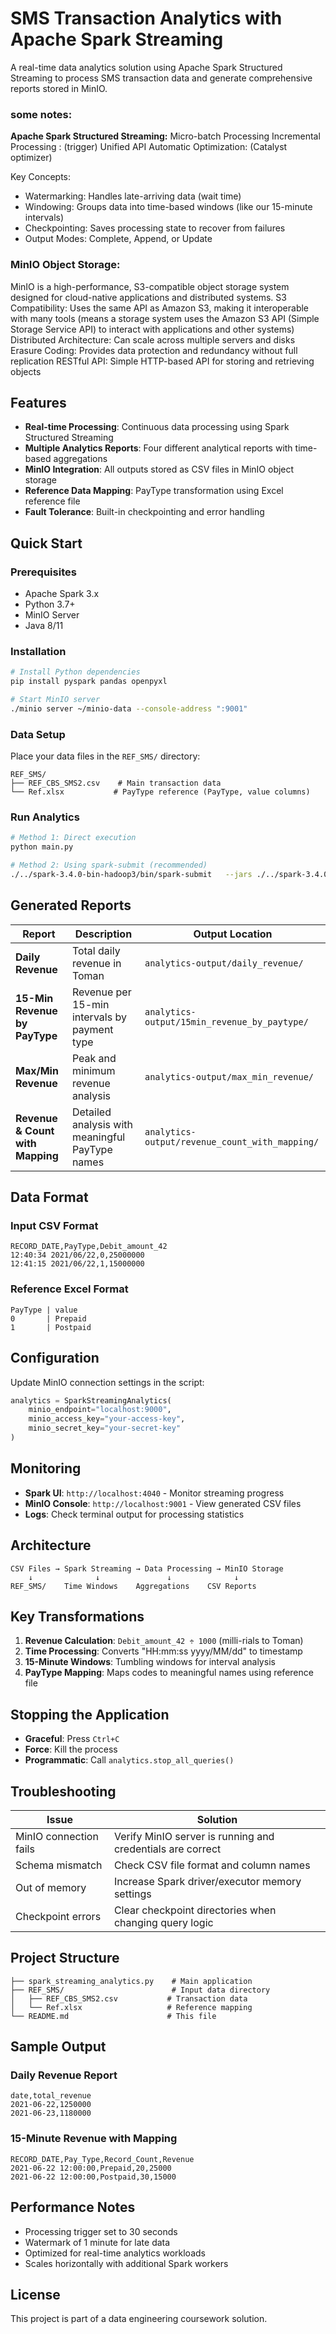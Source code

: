 # SMS Transaction Analytics with Apache Spark Streaming

A real-time data analytics solution using Apache Spark Structured Streaming to process SMS transaction data and generate comprehensive reports stored in MinIO.



### some notes:

**Apache Spark Structured Streaming:**
Micro-batch Processing
Incremental Processing : (trigger)
Unified API
Automatic Optimization: (Catalyst optimizer)


Key Concepts:
- Watermarking: Handles late-arriving data (wait time)
- Windowing: Groups data into time-based windows (like our 15-minute intervals)
- Checkpointing: Saves processing state to recover from failures
- Output Modes: Complete, Append, or Update 

### MinIO Object Storage:
MinIO is a high-performance, S3-compatible object storage system designed for cloud-native applications and distributed systems.
S3 Compatibility: Uses the same API as Amazon S3, making it interoperable with many tools (means a storage system uses the Amazon S3 API (Simple Storage Service API) to interact with applications and other systems) 
Distributed Architecture: Can scale across multiple servers and disks
Erasure Coding: Provides data protection and redundancy without full replication
RESTful API: Simple HTTP-based API for storing and retrieving objects

## Features

- **Real-time Processing**: Continuous data processing using Spark Structured Streaming
- **Multiple Analytics Reports**: Four different analytical reports with time-based aggregations
- **MinIO Integration**: All outputs stored as CSV files in MinIO object storage
- **Reference Data Mapping**: PayType transformation using Excel reference file
- **Fault Tolerance**: Built-in checkpointing and error handling

## Quick Start

### Prerequisites
- Apache Spark 3.x
- Python 3.7+
- MinIO Server
- Java 8/11

### Installation
```bash
# Install Python dependencies
pip install pyspark pandas openpyxl

# Start MinIO server
./minio server ~/minio-data --console-address ":9001"
```

### Data Setup
Place your data files in the `REF_SMS/` directory:
```
REF_SMS/
├── REF_CBS_SMS2.csv    # Main transaction data
└── Ref.xlsx           # PayType reference (PayType, value columns)
```

### Run Analytics
```bash
# Method 1: Direct execution
python main.py

# Method 2: Using spark-submit (recommended)
./../spark-3.4.0-bin-hadoop3/bin/spark-submit   --jars ./../spark-3.4.0-bin-hadoop3/jars/hadoop-aws-3.3.4.jar,./../spark-3.4.0-bin-hadoop3/jars/aws-java-sdk-bundle-1.12.353.jar   Part2/main.py 

```

## Generated Reports

| Report | Description | Output Location |
|--------|-------------|-----------------|
| **Daily Revenue** | Total daily revenue in Toman | `analytics-output/daily_revenue/` |
| **15-Min Revenue by PayType** | Revenue per 15-min intervals by payment type | `analytics-output/15min_revenue_by_paytype/` |
| **Max/Min Revenue** | Peak and minimum revenue analysis | `analytics-output/max_min_revenue/` |
| **Revenue & Count with Mapping** | Detailed analysis with meaningful PayType names | `analytics-output/revenue_count_with_mapping/` |

## Data Format

### Input CSV Format
```csv
RECORD_DATE,PayType,Debit_amount_42
12:40:34 2021/06/22,0,25000000
12:41:15 2021/06/22,1,15000000
```

### Reference Excel Format
```
PayType | value
0       | Prepaid
1       | Postpaid
```

## Configuration

Update MinIO connection settings in the script:
```python
analytics = SparkStreamingAnalytics(
    minio_endpoint="localhost:9000",
    minio_access_key="your-access-key",
    minio_secret_key="your-secret-key"
)
```

## Monitoring

- **Spark UI**: `http://localhost:4040` - Monitor streaming progress
- **MinIO Console**: `http://localhost:9001` - View generated CSV files
- **Logs**: Check terminal output for processing statistics

## Architecture

```
CSV Files → Spark Streaming → Data Processing → MinIO Storage
    ↓              ↓               ↓              ↓
REF_SMS/    Time Windows    Aggregations    CSV Reports
```

## Key Transformations

1. **Revenue Calculation**: `Debit_amount_42 ÷ 1000` (milli-rials to Toman)
2. **Time Processing**: Converts "HH:mm:ss yyyy/MM/dd" to timestamp
3. **15-Minute Windows**: Tumbling windows for interval analysis
4. **PayType Mapping**: Maps codes to meaningful names using reference file

## Stopping the Application

- **Graceful**: Press `Ctrl+C`
- **Force**: Kill the process
- **Programmatic**: Call `analytics.stop_all_queries()`

## Troubleshooting

| Issue | Solution |
|-------|----------|
| MinIO connection fails | Verify MinIO server is running and credentials are correct |
| Schema mismatch | Check CSV file format and column names |
| Out of memory | Increase Spark driver/executor memory settings |
| Checkpoint errors | Clear checkpoint directories when changing query logic |

## Project Structure

```
├── spark_streaming_analytics.py    # Main application
├── REF_SMS/                        # Input data directory
│   ├── REF_CBS_SMS2.csv           # Transaction data
│   └── Ref.xlsx                   # Reference mapping
└── README.md                      # This file
```

## Sample Output

### Daily Revenue Report
```csv
date,total_revenue
2021-06-22,1250000
2021-06-23,1180000
```

### 15-Minute Revenue with Mapping
```csv
RECORD_DATE,Pay_Type,Record_Count,Revenue
2021-06-22 12:00:00,Prepaid,20,25000
2021-06-22 12:00:00,Postpaid,30,15000
```

## Performance Notes

- Processing trigger set to 30 seconds
- Watermark of 1 minute for late data
- Optimized for real-time analytics workloads
- Scales horizontally with additional Spark workers

## License

This project is part of a data engineering coursework solution.
